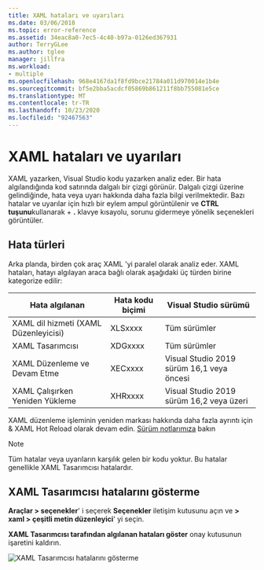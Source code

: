 ```yaml
---
title: XAML hataları ve uyarıları
ms.date: 03/06/2018
ms.topic: error-reference
ms.assetid: 34eac8a0-7ec5-4c40-b97a-0126ed367931
author: TerryGLee
ms.author: tglee
manager: jillfra
ms.workload:
- multiple
ms.openlocfilehash: 968e4167da1f8fd9bce21784a011d970014e1b4e
ms.sourcegitcommit: bf5e2bba5acdcf05869b861211f8bb755081e5ce
ms.translationtype: MT
ms.contentlocale: tr-TR
ms.lasthandoff: 10/23/2020
ms.locfileid: "92467563"
---
```

# <a name="xaml-errors-and-warnings"></a>XAML hataları ve uyarıları

XAML yazarken, Visual Studio kodu yazarken analiz eder. Bir hata algılandığında kod satırında dalgalı bir çizgi görünür. Dalgalı çizgi üzerine gelindiğinde, hata veya uyarı hakkında daha fazla bilgi verilmektedir. Bazı hatalar ve uyarılar için hızlı bir eylem ampul görüntülenir ve **CTRL tuşunu**kullanarak + **.** klavye kısayolu, sorunu gidermeye yönelik seçenekleri görüntüler.

## <a name="error-types"></a>Hata türleri

Arka planda, birden çok araç XAML 'yi paralel olarak analiz eder. XAML hataları, hatayı algılayan araca bağlı olarak aşağıdaki üç türden birine kategorize edilir:

|**Hata algılanan**|**Hata kodu biçimi**|**Visual Studio sürümü**|
| - |-----------------| - |
|XAML dil hizmeti (XAML Düzenleyicisi)|XLSxxxx| Tüm sürümler |
|XAML Tasarımcısı|XDGxxxx| Tüm sürümler | 
|XAML Düzenleme ve Devam Etme|XECxxxx| Visual Studio 2019 sürüm 16,1 veya öncesi |
|XAML Çalışırken Yeniden Yükleme | XHRxxxx | Visual Studio 2019 sürüm 16,2 veya üzeri |

XAML düzenleme işleminin yeniden markası hakkında daha fazla ayrıntı için & XAML Hot Reload olarak devam edin. [Sürüm notlarımıza](https://docs.microsoft.com/visualstudio/releases/2019/release-notes-v16.2#wpfuwp-tooling) bakın

> [!Note]
> Tüm hatalar veya uyarıların karşılık gelen bir kodu yoktur. Bu hatalar genellikle XAML Tasarımcısı hatalardır.

## <a name="suppress-xaml-designer-errors"></a>XAML Tasarımcısı hatalarını gösterme

**Araçlar > seçenekler**' i seçerek **Seçenekler** iletişim kutusunu açın ve **> xaml > çeşitli metin düzenleyici**' yi seçin.

**XAML Tasarımcısı tarafından algılanan hataları göster** onay kutusunun işaretini kaldırın.

![XAML Tasarımcısı hatalarını gösterme](media/suppress_xaml_designer_errors.png)
